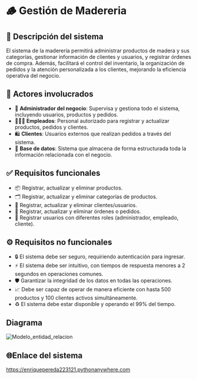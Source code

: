 # 🪵 Gestión de Madereria

## 📝 Descripción del sistema
El sistema de la maderería permitirá administrar productos de madera y sus categorías, gestionar información de clientes y usuarios, y registrar órdenes de compra. Además, facilitará el control del inventario, la organización de pedidos y la atención personalizada a los clientes, mejorando la eficiencia operativa del negocio.

## 👥 Actores involucrados
- 👤 **Administrador del negocio**: Supervisa y gestiona todo el sistema, incluyendo usuarios, productos y pedidos.
- 👷🏼‍♂️ **Empleados**: Personal autorizado para registrar y actualizar productos, pedidos y clientes.
- 🛍️ **Clientes**: Usuarios externos que realizan pedidos a través del sistema.
- 💾 **Base de datos**: Sistema que almacena de forma estructurada toda la información relacionada con el negocio.

## ✅ Requisitos funcionales
- 📦 Registrar, actualizar y eliminar productos.
- 🗂️ Registrar, actualizar y eliminar categorías de productos.
- 👥 Registrar, actualizar y eliminar clientes/usuarios.
- 🧾 Registrar, actualizar y eliminar órdenes o pedidos.
- 🔐 Registrar usuarios con diferentes roles (administrador, empleado, cliente).

## ⚙️ Requisitos no funcionales
- 🔒 El sistema debe ser seguro, requiriendo autenticación para ingresar.
- ⚡ El sistema debe ser intuitivo, con tiempos de respuesta menores a 2 segundos en operaciones comunes.
- 🛡️ Garantizar la integridad de los datos en todas las operaciones.
- 📈 Debe ser capaz de operar de manera eficiente con hasta 500 productos y 100 clientes activos simultáneamente.
- ♻️ El sistema debe estar disponible y operando el 99% del tiempo.

## Diagrama
![Modelo_entidad_relacion]([https://github.com/user-attachments/assets/f3b4263d-0552-4094-a840-a5cfb029e75f](https://github.com/Zoro3435x/CRUD_Madereria-/blob/1fbc1c19e0912df936184c47b6812c9bb3804655/Modelo%20relacional.jpeg))




## 🌐Enlace del sistema
https://enriquepereda223121.pythonanywhere.com
  
